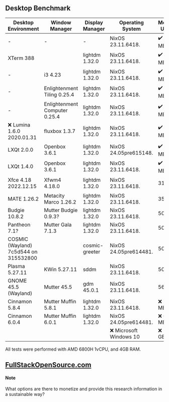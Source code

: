 ## Desktop Benchmark

|Desktop Environment                  |Window Manager               |Display Manager|Operating System      |Memory Usage|Size            |Reboot Time |Processor Usage    |
|-------------------------------------|-----------------------------|---------------|----------------------|------------|----------------|------------|-------------------|
|-                                    |-                            |-              |NixOS 23.11.6418.     |✔️ 116 MB   |✔️ 2.3G         |✔️ 6 Seconds|✔️ 0.00, 0.00, 0.00|
|XTerm 388                            |                             |lightdm 1.32.0 |NixOS 23.11.6418.     |✔️ 150 MB   |✔️ 4.2G         |✔️ 6 Seconds|✔️ 0.00, 0.00, 0.00|
|-                                    |i3 4.23                      |lightdm 1.32.0 |NixOS 23.11.6418.     |✔️ 154 MB   |✔️ 4.2G         |✔️ 6 Seconds|✔️ 0.00, 0.00, 0.00|
|-                                    |Enlightenment Tiling 0.25.4  |lightdm 1.32.0 |NixOS 23.11.6418.     |✔️ 205 MB   |5.4G            |✔️ 8 Seconds|✔️ 0.07, 0.02, 0.00|
|-                                    |Enlightenment Computer 0.25.4|lightdm 1.32.0 |NixOS 23.11.6418.     |✔️ 211 MB   |5.4G            |✔️ 9 Seconds|0.13, 0.03, 0.01   |
|❌ Lumina 1.6.0 2020.01.31            |fluxbox 1.3.7                |lightdm 1.32.0 |NixOS 23.11.6418.     |✔️ 232 MB   |✔️ 3.3G         |✔️ 9 Seconds|✔️ 0.07, 0.02, 0.00|
|LXQt 2.0.0                           |Openbox 3.6.1                |lightdm 1.32.0 |NixOS 24.05pre615148. |✔️ 238 MB   |5.6G            |✔️ 8 Seconds|✔️ 0.07, 0.02, 0.00|
|LXQt 1.4.0                           |Openbox 3.6.1                |lightdm 1.32.0 |NixOS 23.11.6418.     |✔️ 276 MB   |5.2G            |10 Seconds  |✔️ 0.07, 0.02, 0.00|
|Xfce 4.18 2022.12.15                 |Xfwm4 4.18.0                 |lightdm 1.32.0 |NixOS 23.11.6418.     |318 MB      |5.0G            |10 Seconds  |✔️ 0.07, 0.02, 0.00|
|MATE 1.26.2                          |Metacity Marco 1.26.2        |lightdm 1.32.0 |NixOS 23.11.6418.     |351 MB      |5.7G            |10 Seconds  |0.13, 0.03, 0.01   |
|Budgie 10.8.2                        |Mutter Budgie 0.9.3?         |lightdm 1.32.0 |NixOS 23.11.6418.     |500 MB      |❌ 6.3G          |11 Seconds  |0.34, 0.08, 0.03   |
|Pantheon 7.1?                        |Mutter Gala 7.1.3            |lightdm 1.32.0 |NixOS 23.11.6418.     |502 MB      |6.0G            |❌ 14 Seconds|0.36, 0.08, 0.03   |
|COSMIC (Wayland) 7c5d544 on 315532800|                             |cosmic-greeter |NixOS 24.05pre614481. |505 MB      |✔️ 3.9G         |11 Seconds  |0.39, 0.10, 0.03   |
|Plasma 5.27.11                       |KWin 5.27.11                 |sddm           |NixOS 23.11.6418.     |506 MB      |❌ 6.8G          |❌ 24 Seconds|❌ 2.02, 0.51, 0.17 |
|GNOME 45.5 (Wayland)                 |Mutter 45.5                  |gdm 45.0.1     |NixOS 23.11.6418.     |567 MB      |6.0G            |11 Seconds  |0.21, 0.05, 0.02   |
|Cinnamon 5.8.4                       |Mutter Muffin 5.8.1          |lightdm 1.32.0 |NixOS 23.11.6418.     |❌ 574 MB    |❌ 7.0G          |❌ 17 Seconds|❌ 1.20, 0.29, 0.10 |
|Cinnamon 6.0.4                       |Mutter Muffin 6.0.1          |lightdm 1.32.0 |NixOS 24.05pre614481. |❌ 618 MB    |❌ 6.9G          |❌ 15 Seconds|❌ 1.11, 0.27, 0.09 |
|                                     |                             |               |❌ Microsoft Windows 10|❌ 2.3 GB    |❌ 32.7G         |❌ 53 Seconds|4%                 |

All tests were performed with AMD 6800H 1vCPU, and 4GB RAM.

## [FullStackOpenSource.com](https://fullstackopensource.com/)

#### Note
What options are there to monetize and provide this research information in a sustainable way?
